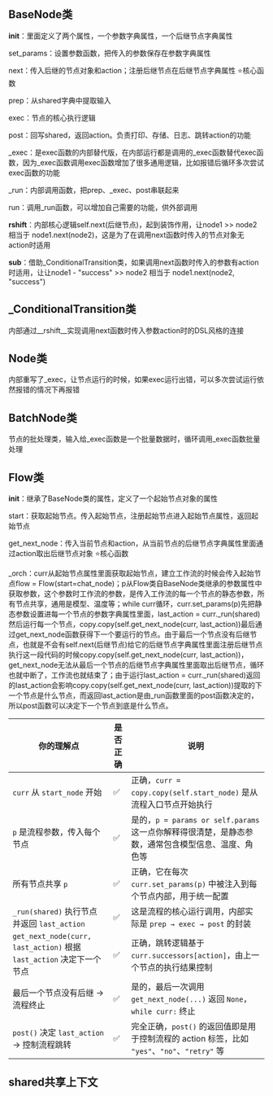 ## BaseNode类
__init__：里面定义了两个属性，一个参数字典属性，一个后继节点字典属性

set_params：设置参数函数，把传入的参数保存在参数字典属性

next：传入后继的节点对象和action；注册后继节点在后继节点字典属性    ⭐核心函数

prep：从shared字典中提取输入

exec：节点的核心执行逻辑

post：回写shared，返回action。负责打印、存储、日志、跳转action的功能

_exec：是exec函数的内部替代版，在内部运行都是调用的_exec函数替代exec函数，因为_exec函数调用exec函数增加了很多通用逻辑，比如报错后循环多次尝试exec函数的功能

_run：内部调用函数，把prep、_exec、post串联起来

run：调用_run函数，可以增加自己需要的功能，供外部调用

__rshift__：内部核心逻辑self.next(后继节点)，起到装饰作用，让node1 >> node2 相当于 node1.next(node2)，这是为了在调用next函数时传入的节点对象无action时适用

__sub__：借助_ConditionalTransition类，如果调用next函数时传入的参数有action时适用，让让node1 - "success" >> node2 相当于 node1.next(node2, "success")

## _ConditionalTransition类
内部通过__rshift__实现调用next函数时传入参数action时的DSL风格的连接

## Node类
内部重写了_exec，让节点运行的时候，如果exec运行出错，可以多次尝试运行依然报错的情况下再报错

## BatchNode类
节点的批处理类，输入给_exec函数是一个批量数据时，循环调用_exec函数批量处理

## Flow类
__init__：继承了BaseNode类的属性，定义了一个起始节点对象的属性

start：获取起始节点。传入起始节点，注册起始节点进入起始节点属性，返回起始节点

get_next_node：传入当前节点和action，从当前节点的后继节点字典属性里面通过action取出后继节点对象    ⭐核心函数

_orch：curr从起始节点属性里面获取起始节点，建立工作流的时候会传入起始节点flow = Flow(start=chat_node)；p从Flow类自BaseNode类继承的参数属性中获取参数，这个参数时工作流的参数，是传入工作流的每一个节点的静态参数，所有节点共享，通用是模型、温度等；while curr循环，curr.set_params(p)先把静态参数设置进每一个节点的参数字典属性里面，last_action = curr._run(shared)然后运行每一个节点，copy.copy(self.get_next_node(curr, last_action))最后通过get_next_node函数获得下一个要运行的节点。由于最后一个节点没有后继节点，也就是不会有self.next(后继节点)给它的后继节点字典属性里面注册后继节点执行这一段代码的时候copy.copy(self.get_next_node(curr, last_action))，get_next_node无法从最后一个节点的后继节点字典属性里面取出后继节点，循环也就中断了，工作流也就结束了；由于运行last_action = curr._run(shared)返回的last_action会影响copy.copy(self.get_next_node(curr, last_action))提取的下一个节点是什么节点，而返回last_action是由_run函数里面的post函数决定的，所以post函数可以决定下一个节点到底是什么节点。

| 你的理解点                                                         | 是否正确 | 说明                                                                                             |
| ------------------------------------------------------------------ | -------- | ------------------------------------------------------------------------------------------------ |
| `curr` 从 `start_node` 开始                                         | ✅      | 正确，`curr = copy.copy(self.start_node)` 是从流程入口节点开始执行                                  |
| `p` 是流程参数，传入每个节点                                          | ✅      | 是的，`p = params or self.params` 这一点你解释得很清楚，是静态参数，通常包含模型信息、温度、角色等     |
| 所有节点共享 `p`                                                     | ✅      | 正确，它在每次 `curr.set_params(p)` 中被注入到每个节点内部，用于统一配置                              |
| `_run(shared)` 执行节点并返回 `last_action`                          | ✅      | 这是流程的核心运行调用，内部实际是 `prep → exec → post` 的封装                                       |
| `get_next_node(curr, last_action)` 根据 `last_action` 决定下一个节点 | ✅      | 正确，跳转逻辑基于 `curr.successors[action]`，由上一个节点的执行结果控制                              |
| 最后一个节点没有后继 → 流程终止                                       | ✅      | 是的，最后一次调用 `get_next_node(...)` 返回 `None`，`while curr:` 终止                              |
| `post()` 决定 `last_action` → 控制流程跳转                           | ✅      | 完全正确，`post()` 的返回值即是用于控制流程的 action 标签，比如 `"yes"`、`"no"`、`"retry"` 等          |

## shared共享上下文
